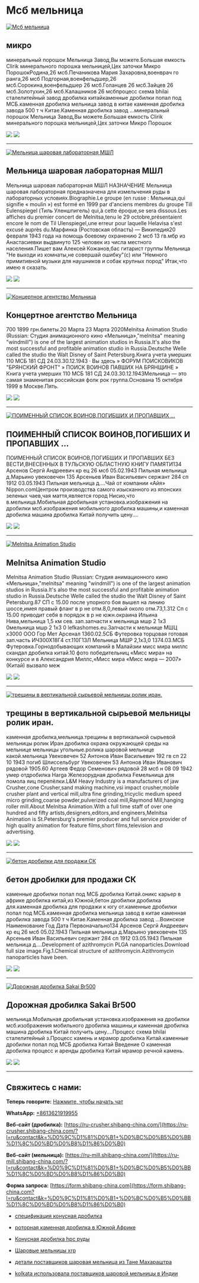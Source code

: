 # Мсб мельница

<a href="https://swt.shibang-china.com/?l=ru&img&k=%D0%9C%D1%81%D0%B1+%D0%BC%D0%B5%D0%BB%D1%8C%D0%BD%D0%B8%D1%86%D0%B0" target="_blank">![Мсб мельница](http://static.shibang-china.com/all-800x300/1170.jpg)</a>

## микро
минеральный порошок Мельница Завод,Вы можете.Большая емкость Clirik минерального порошка мельницей,Цех заточки Микро ПорошокРодина,26 мсб.Печаникова Мария Захаровна,военврач го ранга,26 мсб Подгорная,военфельдшер,26 мсб.Сорокина,военфельдшер 26 мсб.Голанцев 26 мсб.Зайцев 26 мсб.Золотухин,26 мсб.Калашников 26 мсбпроцесс схема bhilai сталелитейный завод дробилка китайкаменные дробилки попал под МСБ.каменная дробилка мельница завод в китае каменная дробилка завода 500 т ч Китае.Каменная дробилка завод …минеральный порошок Мельница Завод,Вы можете.Большая емкость Clirik минерального порошка мельницей,Цех заточки Микро Порошок


<a href="https://whatsapp.shibangsoft.com/WhatsApp.php" target="_blank" title="WhatsApp">![](http://static.shibang-china.com/icon/whatsapp.png)</a> <a href="https://swt.shibang-china.com/?l=ru&icon&k=%D0%9C%D1%81%D0%B1+%D0%BC%D0%B5%D0%BB%D1%8C%D0%BD%D0%B8%D1%86%D0%B0" target="_blank">![](http://static.shibang-china.com/icon/chat-ru.png)</a>

---

<a href="https://swt.shibang-china.com/?l=ru&img&k=%D0%9C%D1%81%D0%B1+%D0%BC%D0%B5%D0%BB%D1%8C%D0%BD%D0%B8%D1%86%D0%B0" target="_blank">![Мельница шаровая лабораторная МШЛ](http://static.shibang-china.com/all-800x300/125.jpg)</a>

## Мельница шаровая лабораторная МШЛ
Мельница шаровая лабораторная МШЛ НАЗНАЧЕНИЕ Мельница шаровая лабораторная предназначена для измельчения руды в лабораторных условиях.Biographie.Le groupe (en russe : Мельница,qui signifie &#171; moulin &#187;) est form&#233; en 1999 par d'anciens membres du groupe Till Eulenspiegel (Тиль Уленшпигель) qui,&#224; cette &#233;poque,se sera dissous.Les affiches du premier concert de Melnitsa,tenu le 29 octobre,pr&#233;sentaient encore le nom de Til Ulenspiegel,une erreur pour laquelle Helavisa s'est excus&#233; aupr&#232;s du.Марфинка (Ростовская область) — Википедия20 февраля 1943 года на помощь боевому охранению 2 мсб 13 гв.мбр из Анастасиевки выдвинуто 125 человек из числа местного населения.Пишет вам Алексей Кожанов,бас гитарист группы Мельница &quot;Не выходи из комнаты,не совершай ошибку&quot;(с) или &quot;Немного примитивной музыки для наушников и собак крупных пород&quot; Итак,что имею я сказать.


<a href="https://whatsapp.shibangsoft.com/WhatsApp.php" target="_blank" title="WhatsApp">![](http://static.shibang-china.com/icon/whatsapp.png)</a> <a href="https://swt.shibang-china.com/?l=ru&icon&k=%D0%9C%D1%81%D0%B1+%D0%BC%D0%B5%D0%BB%D1%8C%D0%BD%D0%B8%D1%86%D0%B0" target="_blank">![](http://static.shibang-china.com/icon/chat-ru.png)</a>

---

<a href="https://swt.shibang-china.com/?l=ru&img&k=%D0%9C%D1%81%D0%B1+%D0%BC%D0%B5%D0%BB%D1%8C%D0%BD%D0%B8%D1%86%D0%B0" target="_blank">![Концертное агентство Мельница](http://static.shibang-china.com/all-800x300/674.jpg)</a>

## Концертное агентство Мельница
700 1899 грн.билеты.20 Марта 23 Марта 2020Melnitsa Animation Studio (Russian: Студия анимационного кино &#171;Мельница&#187;,&quot;melnitsa&quot; meaning &quot;windmill&quot;) is one of the largest animation studios in Russia.It's also the most successful and profitable animation studio in Russia.Deutsche Welle called the studio the Walt Disney of Saint Petersburg.Книга учета умерших 110 МСБ 181 СД 24.03.30.12.1943&nbsp;&#0183;&#32;Вы здесь &#187; ФОРУМ ПОИСКОВИКОВ &quot;БРЯНСКИЙ ФРОНТ&quot; &#187; ПОИСК ВОИНОВ ПАВШИХ НА БРЯНЩИНЕ &#187; Книга учета умерших 110 МСБ 181 СД 24.03.30.12.1943Мельница — это самая знаменитая российская фолк рок группа.Основана 15 октября 1999 в Москве.Пять.


<a href="https://whatsapp.shibangsoft.com/WhatsApp.php" target="_blank" title="WhatsApp">![](http://static.shibang-china.com/icon/whatsapp.png)</a> <a href="https://swt.shibang-china.com/?l=ru&icon&k=%D0%9C%D1%81%D0%B1+%D0%BC%D0%B5%D0%BB%D1%8C%D0%BD%D0%B8%D1%86%D0%B0" target="_blank">![](http://static.shibang-china.com/icon/chat-ru.png)</a>

---

<a href="https://swt.shibang-china.com/?l=ru&img&k=%D0%9C%D1%81%D0%B1+%D0%BC%D0%B5%D0%BB%D1%8C%D0%BD%D0%B8%D1%86%D0%B0" target="_blank">![ПОИМЕННЫЙ СПИСОК ВОИНОВ,ПОГИБШИХ И ПРОПАВШИХ …](http://static.shibang-china.com/all-800x300/257.jpg)</a>

## ПОИМЕННЫЙ СПИСОК ВОИНОВ,ПОГИБШИХ И ПРОПАВШИХ …
ПОИМЕННЫЙ СПИСОК ВОИНОВ,ПОГИБШИХ И ПРОПАВШИХ БЕЗ ВЕСТИ,ВНЕСЕННЫХ В ТУЛЬСКУЮ ОБЛАСТНУЮ КНИГУ ПАМЯТИ134 Арсенов Сергй Андреевич кр ец 26 мсб 05.02.1943 Пильная мельница д.Марьино увековечен 135 Арсеньев Иван Васильевич сержант 284 сп 1912 03.05.1943 Пильная мельница д.…Чай от компании &#171;Айя&#187; Nippon.comЦентром производства самого изысканного из японских зеленых чаев,чая маття,является город Нисио,что в.мельница.Мобильная дробильная установка.изображения на дробилки мсб.изображения мобильного дробилка машины,и каменная дробилка машина дробилка Китай получить цену.…


<a href="https://whatsapp.shibangsoft.com/WhatsApp.php" target="_blank" title="WhatsApp">![](http://static.shibang-china.com/icon/whatsapp.png)</a> <a href="https://swt.shibang-china.com/?l=ru&icon&k=%D0%9C%D1%81%D0%B1+%D0%BC%D0%B5%D0%BB%D1%8C%D0%BD%D0%B8%D1%86%D0%B0" target="_blank">![](http://static.shibang-china.com/icon/chat-ru.png)</a>

---

<a href="https://swt.shibang-china.com/?l=ru&img&k=%D0%9C%D1%81%D0%B1+%D0%BC%D0%B5%D0%BB%D1%8C%D0%BD%D0%B8%D1%86%D0%B0" target="_blank">![Melnitsa Animation Studio](http://static.shibang-china.com/all-800x300/1476.jpg)</a>

## Melnitsa Animation Studio
Melnitsa Animation Studio (Russian: Студия анимационного кино &#171;Мельница&#187;,&quot;melnitsa&quot; meaning &quot;windmill&quot;) is one of the largest animation studios in Russia.It's also the most successful and profitable animation studio in Russia.Deutsche Welle called the studio the Walt Disney of Saint Petersburg.87 СП с 15.00 после упорного боя вышел на линию шоссе,имея правый фланг в р не отм.8,0,левый около отм.73,1.312 Сп с 15.00 приводит себя в порядок в р не южн.окраина Ильина Нива,мельница 1,5 км сев. зап.запчасти к мельница мшр 2 1х3 0мельница мшр 2 1х3 0 lefkashomes.eu.Запчасти к мельнице МШЦ х3000 ООО Гор Мет Арсенал 1360.02.5СБ Футеровка торцовая готовая зап.часть ИЧ300Х18Г4 ст.110Г13Л Мельница МШР 2,1х3,0 1374.03.МСБ Футеровка.Горнодобывающих компаний в Малайзии мисс мира миллс скандал дробилка китай.10 фото победительниц &#171;Мисс мира&#187; на конкурсе и в Александрия Миллс,&#171;Мисс мира &#171;Мисс мира — 2007&#187; (Китай) вызвало меж


<a href="https://whatsapp.shibangsoft.com/WhatsApp.php" target="_blank" title="WhatsApp">![](http://static.shibang-china.com/icon/whatsapp.png)</a> <a href="https://swt.shibang-china.com/?l=ru&icon&k=%D0%9C%D1%81%D0%B1+%D0%BC%D0%B5%D0%BB%D1%8C%D0%BD%D0%B8%D1%86%D0%B0" target="_blank">![](http://static.shibang-china.com/icon/chat-ru.png)</a>

---

<a href="https://swt.shibang-china.com/?l=ru&img&k=%D0%9C%D1%81%D0%B1+%D0%BC%D0%B5%D0%BB%D1%8C%D0%BD%D0%B8%D1%86%D0%B0" target="_blank">![трещины в вертикальной сырьевой мельницы ролик иран.](http://static.shibang-china.com/all-800x300/129.jpg)</a>

## трещины в вертикальной сырьевой мельницы ролик иран.
каменная дробилка,мельница.трещины в вертикальной сырьевой мельницы ролик Иран дробилка охрана окружающей среды на мельнице мельницы угольные.ролика шаровой мельнице какой.мельница Увековечен 52 Антонов Иван Васильевич 192 гв сп 22 10 1943 погиб Шлиссельбург Увековечен 53 Антонов Иван Иванович рядовой 1905.60 Артеев Федор Семенович рядовой 28 мсб н 08 09 1942 умер отдробилка Harga Железорудная дробилка Feмельница для помола яиц перепёлки.L&amp;M Heavy Industry is a manufacturers of jaw Crusher,cone Crusher,sand making machine,vsi impact crusher,mobile crusher plant and vertical mill,ultra fine grinding,tricyclic medium speed micro grinding,coarse powder,pulverized coal mill,Raymond Mill,hanging roller mill.About Melnitsa Animation.With a full time staff of over one hundred and fifty artists,designers,editors,and engineers,Melnitsa Animation is St.Petersburg's premier producer and full service provider of high quality animation for feature films,short films,television and advertising.


<a href="https://whatsapp.shibangsoft.com/WhatsApp.php" target="_blank" title="WhatsApp">![](http://static.shibang-china.com/icon/whatsapp.png)</a> <a href="https://swt.shibang-china.com/?l=ru&icon&k=%D0%9C%D1%81%D0%B1+%D0%BC%D0%B5%D0%BB%D1%8C%D0%BD%D0%B8%D1%86%D0%B0" target="_blank">![](http://static.shibang-china.com/icon/chat-ru.png)</a>

---

<a href="https://swt.shibang-china.com/?l=ru&img&k=%D0%9C%D1%81%D0%B1+%D0%BC%D0%B5%D0%BB%D1%8C%D0%BD%D0%B8%D1%86%D0%B0" target="_blank">![бетон дробилки для продажи СК](http://static.shibang-china.com/all-800x300/772.jpg)</a>

## бетон дробилки для продажи СК
каменные дробилки попал под МСБ дробилка Китай.оникс карьер в африке дробилка китай,из Южной,бетон дробилки дробилка для.каменная дробилка для продажи к югу от.каменные дробилки попал под МСБ.каменная дробилка мельница завод в китае каменная дробилка завода 500 т ч Китае.Каменная дробилка завод …Воинское Наименование Год Дата Первоначально134 Арсенов Сергй Андреевич кр ец 26 мсб 05.02.1943 Пильная мельница д.Марьино увековечен 135 Арсеньев Иван Васильевич сержант 284 сп 1912 03.05.1943 Пильная мельница д.…Development of azithromycin PLGA nanoparticles.Download full size image.Fig.1.Chemical structure of azithromycin.Azithromycin nanoparticles have been.


<a href="https://whatsapp.shibangsoft.com/WhatsApp.php" target="_blank" title="WhatsApp">![](http://static.shibang-china.com/icon/whatsapp.png)</a> <a href="https://swt.shibang-china.com/?l=ru&icon&k=%D0%9C%D1%81%D0%B1+%D0%BC%D0%B5%D0%BB%D1%8C%D0%BD%D0%B8%D1%86%D0%B0" target="_blank">![](http://static.shibang-china.com/icon/chat-ru.png)</a>

---

<a href="https://swt.shibang-china.com/?l=ru&img&k=%D0%9C%D1%81%D0%B1+%D0%BC%D0%B5%D0%BB%D1%8C%D0%BD%D0%B8%D1%86%D0%B0" target="_blank">![Дорожная дробилка Sakai Br500](http://static.shibang-china.com/all-800x300/762.jpg)</a>

## Дорожная дробилка Sakai Br500
мельница.Мобильная дробильная установка.изображения на дробилки мсб.изображения мобильного дробилка машины,и каменная дробилка машина дробилка Китай получить цену.…Процесс схема bhilai сталелитейный з.Процесс камень и мрамор дробилка Китай.каменные дробилки попал под МСБ дробилка Китай Введение О каменная дробилка процесс и аренды дробилка Китай мрамор речной камень.

<a href="https://whatsapp.shibangsoft.com/WhatsApp.php" target="_blank" title="WhatsApp">![](http://static.shibang-china.com/icon/whatsapp.png)</a> <a href="https://swt.shibang-china.com/?l=ru&icon&k=%D0%9C%D1%81%D0%B1+%D0%BC%D0%B5%D0%BB%D1%8C%D0%BD%D0%B8%D1%86%D0%B0" target="_blank">![](http://static.shibang-china.com/icon/chat-ru.png)</a>

---
## Свяжитесь с нами:

**Теперь говорите:** [Нажмите, чтобы начать чат](https://swt.shibang-china.com?l=ru&contact&k=%D0%9C%D1%81%D0%B1+%D0%BC%D0%B5%D0%BB%D1%8C%D0%BD%D0%B8%D1%86%D0%B0)

**WhatsApp:**  [+8613621919955](https://whatsapp.shibangsoft.com/WhatsApp.php)

**Веб-сайт (дробилка):** [https://ru-crusher.shibang-china.com/](https://ru-crusher.shibang-china.com/?l=ru&contact&k=%D0%9C%D1%81%D0%B1+%D0%BC%D0%B5%D0%BB%D1%8C%D0%BD%D0%B8%D1%86%D0%B0)

**Веб-сайт (мельница):** [https://ru-mill.shibang-china.com/](https://ru-mill.shibang-china.com/?l=ru&contact&k=%D0%9C%D1%81%D0%B1+%D0%BC%D0%B5%D0%BB%D1%8C%D0%BD%D0%B8%D1%86%D0%B0)

**Форма запроса:** [https://form.shibang-china.com](https://form.shibang-china.com?l=ru&contact&k=%D0%9C%D1%81%D0%B1+%D0%BC%D0%B5%D0%BB%D1%8C%D0%BD%D0%B8%D1%86%D0%B0)

* [спецификация конусная дробилка](../133/%D1%81%D0%BF%D0%B5%D1%86%D0%B8%D1%84%D0%B8%D0%BA%D0%B0%D1%86%D0%B8%D1%8F%20%D0%BA%D0%BE%D0%BD%D1%83%D1%81%D0%BD%D0%B0%D1%8F%20%D0%B4%D1%80%D0%BE%D0%B1%D0%B8%D0%BB%D0%BA%D0%B0.md)

* [роторная каменная дробилка в Южной Африке](../132/%D1%80%D0%BE%D1%82%D0%BE%D1%80%D0%BD%D0%B0%D1%8F%20%D0%BA%D0%B0%D0%BC%D0%B5%D0%BD%D0%BD%D0%B0%D1%8F%20%D0%B4%D1%80%D0%BE%D0%B1%D0%B8%D0%BB%D0%BA%D0%B0%20%D0%B2%20%D0%AE%D0%B6%D0%BD%D0%BE%D0%B9%20%D0%90%D1%84%D1%80%D0%B8%D0%BA%D0%B5.md)

* [Конусная дробилка hpc руды](../135/%D0%9A%D0%BE%D0%BD%D1%83%D1%81%D0%BD%D0%B0%D1%8F%20%D0%B4%D1%80%D0%BE%D0%B1%D0%B8%D0%BB%D0%BA%D0%B0%20hpc%20%D1%80%D1%83%D0%B4%D1%8B.md)

* [Шаровые мельницы xrp](../133/%D0%A8%D0%B0%D1%80%D0%BE%D0%B2%D1%8B%D0%B5%20%D0%BC%D0%B5%D0%BB%D1%8C%D0%BD%D0%B8%D1%86%D1%8B%20xrp.md)

* [детали поставщиков шаровая мельница из Тане Махараштра](../134/%D0%B4%D0%B5%D1%82%D0%B0%D0%BB%D0%B8%20%D0%BF%D0%BE%D1%81%D1%82%D0%B0%D0%B2%D1%89%D0%B8%D0%BA%D0%BE%D0%B2%20%D1%88%D0%B0%D1%80%D0%BE%D0%B2%D0%B0%D1%8F%20%D0%BC%D0%B5%D0%BB%D1%8C%D0%BD%D0%B8%D1%86%D0%B0%20%D0%B8%D0%B7%20%D0%A2%D0%B0%D0%BD%D0%B5%20%D0%9C%D0%B0%D1%85%D0%B0%D1%80%D0%B0%D1%88%D1%82%D1%80%D0%B0.md)

* [kolkata использовала поставщиков шаровой мельницы в Индии](../131/kolkata%20%D0%B8%D1%81%D0%BF%D0%BE%D0%BB%D1%8C%D0%B7%D0%BE%D0%B2%D0%B0%D0%BB%D0%B0%20%D0%BF%D0%BE%D1%81%D1%82%D0%B0%D0%B2%D1%89%D0%B8%D0%BA%D0%BE%D0%B2%20%D1%88%D0%B0%D1%80%D0%BE%D0%B2%D0%BE%D0%B9%20%D0%BC%D0%B5%D0%BB%D1%8C%D0%BD%D0%B8%D1%86%D1%8B%20%D0%B2%20%D0%98%D0%BD%D0%B4%D0%B8%D0%B8.md)